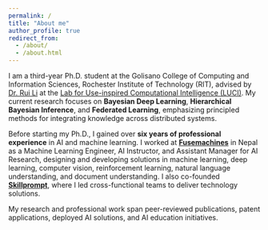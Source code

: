 ```yaml
---
permalink: /
title: "About me"
author_profile: true
redirect_from: 
  - /about/
  - /about.html
---
```


I am a third-year Ph.D. student at the Golisano College of Computing and Information Sciences, Rochester Institute of Technology (RIT), advised by [Dr. Rui Li](https://ruililuci.com//) at the [Lab for Use-inspired Computational Intelligence (LUCI)](https://ruililuci.com//). My current research focuses on **Bayesian Deep Learning**, **Hierarchical Bayesian Inference**, and **Federated Learning**, emphasizing principled methods for integrating knowledge across distributed systems.

Before starting my Ph.D., I gained over **six years of professional experience** in AI and machine learning. I worked at [**Fusemachines**](https://fusemachines.com/) in Nepal as a Machine Learning Engineer, AI Instructor, and Assistant Manager for AI Research, designing and developing solutions in machine learning, deep learning, computer vision, reinforcement learning, natural language understanding, and document understanding. I also co-founded [**Skillprompt**](https://www.skillprompt.com/), where I led cross-functional teams to deliver technology solutions.

My research and professional work span peer-reviewed publications, patent applications, deployed AI solutions, and AI education initiatives.